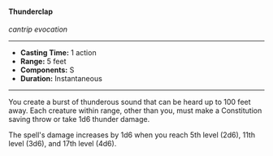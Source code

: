 #### Thunderclap
*cantrip evocation*
___
- **Casting Time:** 1 action
- **Range:** 5 feet
- **Components:** S
- **Duration:** Instantaneous
___
You create a burst of thunderous sound that can be heard up to 100 feet away. Each creature within range, other than you, must make a Constitution saving throw or take 1d6 thunder damage.

The spell's damage increases by 1d6 when you reach 5th level (2d6), 11th level (3d6), and 17th level (4d6).